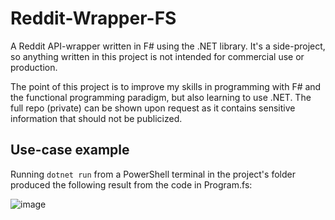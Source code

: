 # Reddit-Wrapper-FS

A Reddit API-wrapper written in F# using the .NET library. It's a side-project, so anything written in this project is not intended for commercial use or production.

The point of this project is to improve my skills in programming with F# and the functional programming paradigm, but also learning to use .NET. The full repo (private) can be shown upon request as it contains sensitive information that should not be publicized.

## Use-case example

Running `dotnet run` from a PowerShell terminal in the project's folder produced the following result from the code in Program.fs:

![image](https://user-images.githubusercontent.com/38240805/209282057-fa1f23c8-4dc8-48af-b25e-c969ff996d30.png)